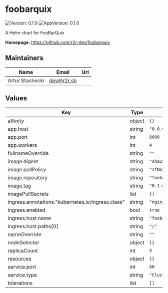 # foobarquix

![Version: 0.1.0](https://img.shields.io/badge/Version-0.1.0-informational?style=flat-square) ![AppVersion: 0.1.0](https://img.shields.io/badge/AppVersion-0.1.0-informational?style=flat-square)

A Helm chart for FooBarQuix

**Homepage:** <https://github.com/r2r-dev/foobarquix>

## Maintainers

| Name | Email | Url |
| ---- | ------ | --- |
| Artur Stachecki | dev@r2r.sh |  |

## Values

| Key | Type | Default | Description |
|-----|------|---------|-------------|
| affinity | object | `{}` |  |
| app.host | string | `"0.0.0.0"` |  |
| app.port | int | `8000` |  |
| app.workers | int | `4` |  |
| fullnameOverride | string | `""` |  |
| image.digest | string | `"sha256:e4154f33e5210137c8dbc593afa357cc1cb969967d6ea3431a32ff9565a4e586"` |  |
| image.pullPolicy | string | `"IfNotPresent"` |  |
| image.repository | string | `"foobarquix"` |  |
| image.tag | string | `"0.1.0"` |  |
| imagePullSecrets | list | `[]` |  |
| ingress.annotations."kubernetes.io/ingress.class" | string | `"nginx"` |  |
| ingress.enabled | bool | `true` |  |
| ingress.host.name | string | `"foobarquix.kubernetes.local"` |  |
| ingress.host.paths[0] | string | `"/"` |  |
| nameOverride | string | `""` |  |
| nodeSelector | object | `{}` |  |
| replicaCount | int | `3` |  |
| resources | object | `{}` |  |
| service.port | int | `80` |  |
| service.type | string | `"ClusterIP"` |  |
| tolerations | list | `[]` |  |

